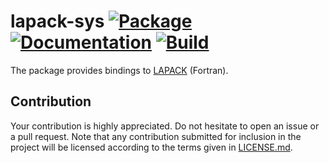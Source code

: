 # lapack-sys [![Package][package-img]][package-url] [![Documentation][documentation-img]][documentation-url] [![Build][build-img]][build-url]

The package provides bindings to [LAPACK] (Fortran).

## Contribution

Your contribution is highly appreciated. Do not hesitate to open an issue or a
pull request. Note that any contribution submitted for inclusion in the project
will be licensed according to the terms given in [LICENSE.md](LICENSE.md).

[lapack]: https://en.wikipedia.org/wiki/LAPACK

[build-img]: https://travis-ci.org/blas-lapack-rs/lapack-sys.svg?branch=master
[build-url]: https://travis-ci.org/blas-lapack-rs/lapack-sys
[documentation-img]: https://docs.rs/lapack-sys/badge.svg
[documentation-url]: https://docs.rs/lapack-sys
[package-img]: https://img.shields.io/crates/v/lapack-sys.svg
[package-url]: https://crates.io/crates/lapack-sys
